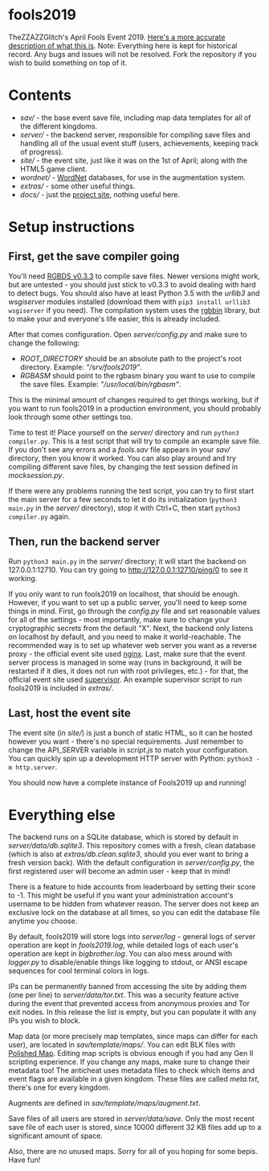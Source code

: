 # fools2019

TheZZAZZGlitch's April Fools Event 2019. [Here's a more accurate description of what this is](https://zzazzdzz.github.io/fools2019/).
Note: Everything here is kept for historical record. Any bugs and issues will not be resolved. Fork the repository if you wish to build something on top of it.

# Contents

- *sav/* - the base event save file, including map data templates for all of the different kingdoms.
- *server/* - the backend server, responsible for compiling save files and handling all of the usual event stuff (users, achievements, keeping track of progress).
- *site/* - the event site, just like it was on the 1st of April; along with the HTML5 game client.
- *wordnet/* - [WordNet](https://wordnet.princeton.edu/) databases, for use in the augmentation system.
- *extras/* - some other useful things.
- *docs/* - just the [project site](https://zzazzdzz.github.io/fools2019/), nothing useful here.

# Setup instructions

## First, get the save compiler going

You'll need [RGBDS v0.3.3](https://github.com/rednex/rgbds/releases) to compile save files. Newer versions might work, but are untested - you should just stick to v0.3.3 to avoid dealing with hard to detect bugs. You should also have at least Python 3.5 with the *urllib3* and *wsgiserver* modules installed (download them with `pip3 install urllib3 wsgiserver` if you need). The compilation system uses the [rgbbin](https://github.com/zzazzdzz/rgbbin) library, but to make your and everyone's life easier, this is already included.

After that comes configuration. Open *server/config.py* and make sure to change the following:

- *ROOT_DIRECTORY* should be an absolute path to the project's root directory. Example: *"/srv/fools2019"*.
- *RGBASM* should point to the rgbasm binary you want to use to compile the save files. Example: *"/usr/local/bin/rgbasm"*.

This is the minimal amount of changes required to get things working, but if you want to run fools2019 in a production environment, you should probably look through some other settings too.

Time to test it! Place yourself on the *server/* directory and run `python3 compiler.py`. This is a test script that will try to compile an example save file. If you don't see any errors and a *fools.sav* file appears in your *sav/* directory, then you know it worked. You can also play around and try compiling different save files, by changing the test session defined in *mocksession.py*.

If there were any problems running the test script, you can try to first start the main server for a few seconds to let it do its initialization (`python3 main.py` in the *server/* directory), stop it with Ctrl+C, then start `python3 compiler.py` again.

## Then, run the backend server

Run `python3 main.py` in the *server/* directory; it will start the backend on 127.0.0.1:12710. You can try going to http://127.0.0.1:12710/ping/0 to see it working.

If you only want to run fools2019 on localhost, that should be enough. However, if you want to set up a public server, you'll need to keep some things in mind. First, go through the *config.py* file and set reasonable values for all of the settings - most importantly, make sure to change your cryptographic secrets from the default "X". Next, the backend only listens on localhost by default, and you need to make it world-reachable. The recommended way is to set up whatever web server you want as a reverse proxy - the official event site used [nginx](http://nginx.org/). Last, make sure that the event server process is managed in some way (runs in background, it will be restarted if it dies, it does not run with root privileges, etc.) - for that, the official event site used [supervisor](http://supervisord.org/). An example supervisor script to run fools2019 is included in *extras/*.

## Last, host the event site

The event site (in *site/*) is just a bunch of static HTML, so it can be hosted however you want - there's no special requirements. Just remember to change the API_SERVER variable in *script.js* to match your configuration. You can quickly spin up a development HTTP server with Python: `python3 -m http.server`.

You should now have a complete instance of Fools2019 up and running!

# Everything else

The backend runs on a SQLite database, which is stored by default in *server/data/db.sqlite3*. This repository comes with a fresh, clean database (which is also at *extras/db.clean.sqlite3*, should you ever want to bring a fresh version back). With the default configuration in *server/config.py*, the first registered user will become an admin user - keep that in mind!

There is a feature to hide accounts from leaderboard by setting their score to -1. This might be useful if you want your administration account's username to be hidden from whatever reason. The server does not keep an exclusive lock on the database at all times, so you can edit the database file anytime you choose.

By default, fools2019 will store logs into *server/log* - general logs of server operation are kept in *fools2019.log*, while detailed logs of each user's operation are kept in *bigbrother.log*. You can also mess around with *logger.py* to disable/enable things like logging to stdout, or ANSI escape sequences for cool terminal colors in logs.

IPs can be permanently banned from accessing the site by adding them (one per line) to *server/data/tor.txt*. This was a security feature active during the event that prevented access from anonymous proxies and Tor exit nodes. In this release the list is empty, but you can populate it with any IPs you wish to block.

Map data (or more precisely map templates, since maps can differ for each user), are located in *sav/template/maps/*. You can edit BLK files with [Polished Map](https://github.com/Rangi42/polished-map). Editing map scripts is obvious enough if you had any Gen II scripting experience. If you change any maps, make sure to change their metadata too! The anticheat uses metadata files to check which items and event flags are available in a given kingdom. These files are called *meta.txt*, there's one for every kingdom.

Augments are defined in *sav/template/maps/augment.txt*.

Save files of all users are stored in *server/data/save*. Only the most recent save file of each user is stored, since 10000 different 32 KB files add up to a significant amount of space.

Also, there are no unused maps. Sorry for all of you hoping for some bepis. Have fun!
